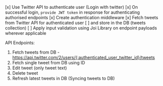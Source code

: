 
[x] Use Twitter API to authenticate user (Login with twitter)
[x] On successful login, `provide JWT token` in response for authenticating authorised endpoints
[x] Create authentication middleware
[x] Fetch tweets from Twitter API for authenticated user
[ ] and store in the DB (tweets collection)
[ ] Apply input validation using Joi Library on endpoint payloads wherever applicable


API Endpoints:
1. Fetch tweets from DB - https://api.twitter.com/2/users/{:authenticated_user_twitter_id}/tweets
2. Fetch single tweet from DB using ID
3. Edit tweet (only tweet text)
4. Delete tweet
5. Refresh latest tweets in DB (Syncing tweets to DB)